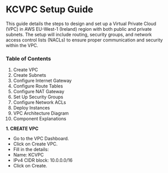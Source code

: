 # KCVPC Setup Guide
This guide details the steps to design and set up a Virtual Private Cloud (VPC) in AWS EU-West-1 (Ireland) region with both public and private subnets. The setup will include routing, security groups, and network access control lists (NACLs) to ensure proper communication and security within the VPC.


### Table of Contents ###
1. Create VPC
2. Create Subnets
3. Configure Internet Gateway
4. Configure Route Tables
5. Configure NAT Gateway
6. Set Up Security Groups
7. Configure Network ACLs
8. Deploy Instances
9. VPC Architecture Diagram
10. Component Explanations

**1. CREATE VPC**
* Go to the VPC Dashboard.
* Click on Create VPC.
* Fill in the details:
* Name: KCVPC
* IPv4 CIDR block: 10.0.0.0/16
* Click on Create.

